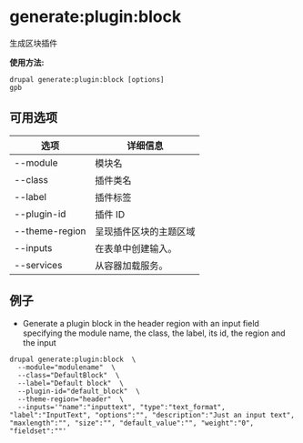 # generate:plugin:block
生成区块插件

**使用方法:**
```
drupal generate:plugin:block [options]
gpb
```

## 可用选项
选项 | 详细信息
-------|-------------
--module | 模块名
--class | 插件类名
--label | 插件标签
--plugin-id | 插件 ID
--theme-region | 呈现插件区块的主题区域
--inputs | 在表单中创建输入。
--services | 从容器加载服务。

## 例子
* Generate a plugin block in the header region with an input field specifying the module name, the class, the label, its id, the region and the input
```
drupal generate:plugin:block  \
  --module="modulename"  \
  --class="DefaultBlock"  \
  --label="Default block"  \
  --plugin-id="default_block"  \
  --theme-region="header"  \
  --inputs='"name":"inputtext", "type":"text_format", "label":"InputText", "options":"", "description":"Just an input text", "maxlength":"", "size":"", "default_value":"", "weight":"0", "fieldset":""'
```
